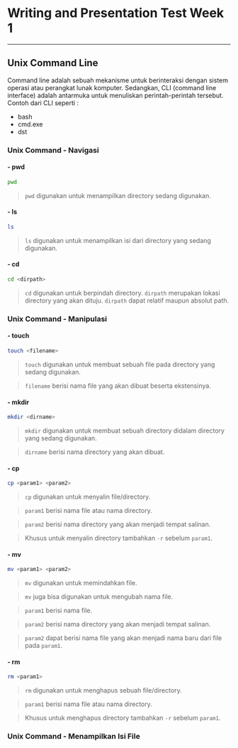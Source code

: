 # **Writing and Presentation Test Week 1**

---

## Unix Command Line

Command line adalah sebuah mekanisme untuk berinteraksi dengan sistem operasi atau perangkat lunak komputer. Sedangkan, CLI (command line interface) adalah antarmuka untuk menuliskan perintah-perintah tersebut. Contoh dari CLI seperti :

- bash
- cmd.exe
- dst

### Unix Command - Navigasi

#### **- pwd**

```bash
pwd
```

> `pwd` digunakan untuk menampilkan directory sedang digunakan.

#### **- ls**

```bash
ls
```

> `ls` digunakan untuk menampilkan isi dari directory yang sedang digunakan.

#### **- cd**

```bash
cd <dirpath>
```

> `cd` digunakan untuk berpindah directory.
> `dirpath` merupakan lokasi directory yang akan dituju.
> `dirpath` dapat relatif maupun absolut path.

### Unix Command - Manipulasi

#### **- touch**

```bash
touch <filename>
```

> `touch` digunakan untuk membuat sebuah file pada directory yang sedang digunakan.

> `filename` berisi nama file yang akan dibuat beserta ekstensinya.

#### **- mkdir**

```bash
mkdir <dirname>
```

> `mkdir` digunakan untuk membuat sebuah directory didalam directory yang sedang digunakan.

> `dirname` berisi nama directory yang akan dibuat.

#### **- cp**

```bash
cp <param1> <param2>
```

> `cp` digunakan untuk menyalin file/directory.

> `param1` berisi nama file atau nama directory.

> `param2` berisi nama directory yang akan menjadi tempat salinan.

> Khusus untuk menyalin directory tambahkan `-r` sebelum `param1`.

#### **- mv**

```bash
mv <param1> <param2>
```

> `mv` digunakan untuk memindahkan file.

> `mv` juga bisa digunakan untuk mengubah nama file.

> `param1` berisi nama file.

> `param2` berisi nama directory yang akan menjadi tempat salinan.

> `param2` dapat berisi nama file yang akan menjadi nama baru dari file pada `param1`.

#### **- rm**

```bash
rm <param1>
```

> `rm` digunakan untuk menghapus sebuah file/directory.

> `param1` berisi nama file atau nama directory.

> Khusus untuk menghapus directory tambahkan `-r` sebelum `param1`.

### Unix Command - Menampilkan Isi File
